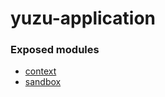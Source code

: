 # yuzu-application

### Exposed modules

 - [context](packages/yuzu-application/api/context)
 - [sandbox](packages/yuzu-application/api/sandbox)